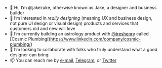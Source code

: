 - 👋 Hi, I’m @jakezuke, otherwise known as Jake, a designer and business builder
- 👀 I’m interested in _really designing_ (meaning UX and business design, not pure UI design or visual design) products and services that customers old and new will love
- 🌱 I’m currently building an astrology product with [@treshenry](https://github.com/treshenry) called [Cosmic Plumbing[(https://www.linkedin.com/company/cosmic-plumbing/)
- 💞️ I’m looking to collaborate with folks who truly understand what a good designer can bring
- 📫 You can reach me by [e-mail](mailto:elegant.water3970@ponyloaf.com), [Telegram](https://telegram.me/jake_z), or [Twitter](https://twitter.com/jakez)
